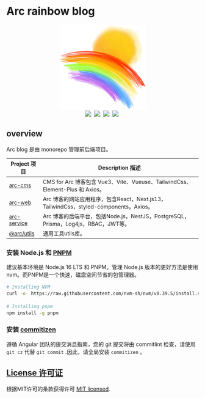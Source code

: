 # Arc rainbow blog

<div align="center">
  <div align=center><img src="./docs/images/logo.png"></div>
  <a href="https://opensource.org/license/mit"><img src="https://img.shields.io/badge/License-MIT-deep.svg" /></a>&nbsp;
  <a href="https://nodejs.org/en/"><img src="https://img.shields.io/badge/node->=16.20-orange.svg" /></a>&nbsp;
  <a href="https://pnpm.io"><img src="https://img.shields.io/badge/pnpm->=8.9.2-deepgreen.svg" /></a>&nbsp;
  <a href="https://eslint.org"><img src="https://img.shields.io/badge/code style-eslint+prettier-hotpink.svg" /></a>&nbsp;
</div>

## overview

Arc blog 是由 monorepo 管理前后端项目。

| Project 项目                                                                          | Description 描述                                                                      |
| ------------------------------------------------------------------------------------- | ------------------------------------------------------------------------------------- |
| [arc-cms](https://github.com/Arc-Blog/abeg-monorepo/tree/master/apps/arc-cms)         | CMS for Arc 博客包含 Vue3、Vite、Vueuse、TailwindCss、Element-Plus 和 Axios。         |
| [arc-web](https://github.com/Arc-Blog/abeg-monorepo/tree/master/apps/arc-web)         | Arc 博客的网站应用程序，包含React，Next.js13，TailwindCss，styled-components，Axios。 |
| [arc-service](https://github.com/Arc-Blog/abeg-monorepo/tree/master/apps/arc-service) | Arc 博客的后端平台，包括Node.js，NestJS，PostgreSQL，Prisma，Log4js，RBAC，JWT等。    |
| [@arc/utils](https://github.com/Arc-Blog/abeg-monorepo/tree/master/packages/utils)    | 通用工具utils库。                                                                     |

### 安装 Node.js 和 [PNPM](https://pnpm.io/)

建议基本环境是 Node.js 16 LTS 和 PNPM。管理 Node.js 版本的更好方法是使用 nvm。而PNPM是一个快速，磁盘空间节省的包管理器。

```bash
# Installing NVM
curl -o- https://raw.githubusercontent.com/nvm-sh/nvm/v0.39.5/install.sh | bash

# Installing pnpm
npm install -g pnpm
```

### 安装 [commitizen](https://github.com/commitizen/cz-cli)

遵循 Angular 团队的提交消息指南，您的 git 提交将由 commitlint 检查，请使用 `git cz` 代替 `git commit` .因此，请全局安装 `commitizen` 。

## [License 许可证](https://github.com/Arc-Blog/abeg-monorepo/blob/master/LICENSE)

根据MIT许可的条款获得许可 [MIT licensed](https://opensource.org/licenses/MIT).
